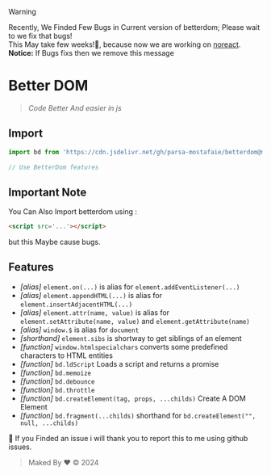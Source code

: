 > [!WARNING]  
> Recently, We Finded Few Bugs in Current version of betterdom; Please wait to we fix that bugs!
> <br/> This May take few weeks!📅, because now we are working on [noreact](https://github.com/parsa-mostafaie/noreact).
> <br/> **Notice:** If Bugs fixs then we remove this message

# Better DOM
  > *Code Better And easier in js*
  ## Import
  ```js
  import bd from 'https://cdn.jsdelivr.net/gh/parsa-mostafaie/betterdom@master/betterdom.js';
      
  // Use BetterDom features
  ```
  ## Important Note
  You Can Also Import betterdom using :
  ```html
  <script src='...'></script>
  ```
  but this Maybe cause bugs.

  ## Features
  + *\[alias\]* `element.on(...)` is alias for `element.addEventListener(...)`
  + *\[alias\]* `element.appendHTML(...)` is alias for `element.insertAdjacentHTML(...)`
  + *\[alias\]* `element.attr(name, value)` is alias for `element.setAttribute(name, value)` and `element.getAttribute(name)`
  + *\[alias\]* `window.$` is alias for `document`
  + *\[shorthand\]* `element.sibs` is shortway to get siblings of an element
  + *\[function\]* `window.htmlspecialchars` converts some predefined characters to HTML entities
  + *\[function\]* `bd.ldScript` Loads a script and returns a promise
  + *\[function\]* `bd.memoize`
  + *\[function\]* `bd.debounce`
  + *\[function\]* `bd.throttle`
  + *\[function\]* `bd.createElement(tag, props, ...childs)` Create A DOM Element
  + *\[function\]* `bd.fragment(...childs)` shorthand for `bd.createElement("", null, ...childs)`

🙏 If you Finded an issue i will thank you to report this to me using github issues.

> Maked By ❤ &copy; 2024
